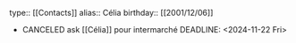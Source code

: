 type:: [[Contacts]]
alias:: Célia
birthday:: [[2001/12/06]]

- CANCELED ask [[Célia]] pour intermarché 
  DEADLINE: <2024-11-22 Fri>